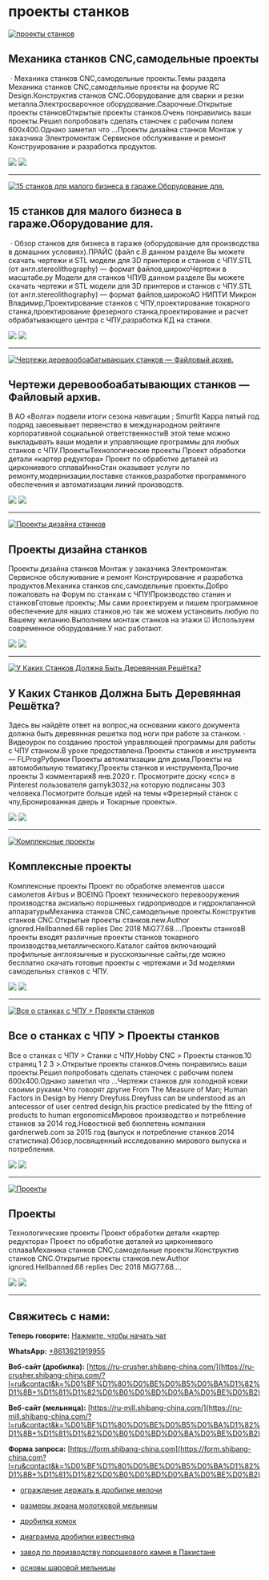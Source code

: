 # проекты станков

<a href="https://swt.shibang-china.com/?l=ru&img&k=%D0%BF%D1%80%D0%BE%D0%B5%D0%BA%D1%82%D1%8B+%D1%81%D1%82%D0%B0%D0%BD%D0%BA%D0%BE%D0%B2" target="_blank">![проекты станков](http://static.shibang-china.com/all-800x300/84.jpg)</a>

## Механика станков CNC,самодельные проекты
&nbsp;&#0183;&#32;Механика станков CNC,самодельные проекты.Темы раздела Механика станков CNC,самодельные проекты на форуме RC Design.Конструктив станков CNC.Оборудование для сварки и резки металла.Электросварочное оборудование.Сварочные.Открытые проекты станковОткрытые проекты станков.Очень понравились ваши проекты.Решил попробовать сделать станочек с рабочим полем 600х400.Однако заметил что …Проекты дизайна станков Монтаж у заказчика Электромонтаж Сервисное обслуживание и ремонт Конструирование и разработка продуктов.


<a href="https://whatsapp.shibangsoft.com/WhatsApp.php" target="_blank" title="WhatsApp">![](http://static.shibang-china.com/icon/whatsapp.png)</a> <a href="https://swt.shibang-china.com/?l=ru&icon&k=%D0%BF%D1%80%D0%BE%D0%B5%D0%BA%D1%82%D1%8B+%D1%81%D1%82%D0%B0%D0%BD%D0%BA%D0%BE%D0%B2" target="_blank">![](http://static.shibang-china.com/icon/chat-ru.png)</a>

---

<a href="https://swt.shibang-china.com/?l=ru&img&k=%D0%BF%D1%80%D0%BE%D0%B5%D0%BA%D1%82%D1%8B+%D1%81%D1%82%D0%B0%D0%BD%D0%BA%D0%BE%D0%B2" target="_blank">![15 станков для малого бизнеса в гараже.Оборудование для.](http://static.shibang-china.com/all-800x300/153.jpg)</a>

## 15 станков для малого бизнеса в гараже.Оборудование для.
&nbsp;&#0183;&#32;Обзор станков для бизнеса в гараже (оборудование для производства в домашних условиях).ПРАЙС (файл с.В данном разделе Вы можете скачать чертежи и STL модели для 3D принтеров и станков с ЧПУ.STL (от англ.stereolithography) — формат файлов,широкоЧертежи в масштабе.ру Модели для станков ЧПУВ данном разделе Вы можете скачать чертежи и STL модели для 3D принтеров и станков с ЧПУ.STL (от англ.stereolithography) — формат файлов,широкоАО НИПТИ Микрон Владимир,Проектирование станков с ЧПУ,проектирование токарного станка,проектирование фрезерного станка,проектирование и расчет обрабатывающего центра с ЧПУ,разработка КД на станки.


<a href="https://whatsapp.shibangsoft.com/WhatsApp.php" target="_blank" title="WhatsApp">![](http://static.shibang-china.com/icon/whatsapp.png)</a> <a href="https://swt.shibang-china.com/?l=ru&icon&k=%D0%BF%D1%80%D0%BE%D0%B5%D0%BA%D1%82%D1%8B+%D1%81%D1%82%D0%B0%D0%BD%D0%BA%D0%BE%D0%B2" target="_blank">![](http://static.shibang-china.com/icon/chat-ru.png)</a>

---

<a href="https://swt.shibang-china.com/?l=ru&img&k=%D0%BF%D1%80%D0%BE%D0%B5%D0%BA%D1%82%D1%8B+%D1%81%D1%82%D0%B0%D0%BD%D0%BA%D0%BE%D0%B2" target="_blank">![Чертежи деревообоабатывающих станков — Файловый архив.](http://static.shibang-china.com/all-800x300/53.jpg)</a>

## Чертежи деревообоабатывающих станков — Файловый архив.
В АО &#171;Волга&#187; подвели итоги сезона навигации ; Smurfit Kappa пятый год подряд завоевывает первенство в международном рейтинге корпоративной социальной ответственностиВ этой теме можно выкладывать ваши модели и управляющие программы для любых станков с ЧПУ.ПроектыТехнологические проекты Проект обработки детали &#171;картер редуктора&#187; Проект по обработке деталей из циркониевого сплаваИнноСтан оказывает услуги по ремонту,модернизации,поставке станков,разработке программного обеспечения и автоматизации линий производств.


<a href="https://whatsapp.shibangsoft.com/WhatsApp.php" target="_blank" title="WhatsApp">![](http://static.shibang-china.com/icon/whatsapp.png)</a> <a href="https://swt.shibang-china.com/?l=ru&icon&k=%D0%BF%D1%80%D0%BE%D0%B5%D0%BA%D1%82%D1%8B+%D1%81%D1%82%D0%B0%D0%BD%D0%BA%D0%BE%D0%B2" target="_blank">![](http://static.shibang-china.com/icon/chat-ru.png)</a>

---

<a href="https://swt.shibang-china.com/?l=ru&img&k=%D0%BF%D1%80%D0%BE%D0%B5%D0%BA%D1%82%D1%8B+%D1%81%D1%82%D0%B0%D0%BD%D0%BA%D0%BE%D0%B2" target="_blank">![Проекты дизайна станков](http://static.shibang-china.com/all-800x300/1123.jpg)</a>

## Проекты дизайна станков
Проекты дизайна станков Монтаж у заказчика Электромонтаж Сервисное обслуживание и ремонт Конструирование и разработка продуктов.Механика станков cnc,самодельные проекты.Добро пожаловать на Форум по станкам с ЧПУ!Производство станин и станковГотовые проекты;.Мы сами проектируем и пишем программное обеспечение для наших станков,но так же можем установить любую по Вашему желанию.Выполняем монтаж станков на этажи ☑ Используем современное оборудование.У нас работают.


<a href="https://whatsapp.shibangsoft.com/WhatsApp.php" target="_blank" title="WhatsApp">![](http://static.shibang-china.com/icon/whatsapp.png)</a> <a href="https://swt.shibang-china.com/?l=ru&icon&k=%D0%BF%D1%80%D0%BE%D0%B5%D0%BA%D1%82%D1%8B+%D1%81%D1%82%D0%B0%D0%BD%D0%BA%D0%BE%D0%B2" target="_blank">![](http://static.shibang-china.com/icon/chat-ru.png)</a>

---

<a href="https://swt.shibang-china.com/?l=ru&img&k=%D0%BF%D1%80%D0%BE%D0%B5%D0%BA%D1%82%D1%8B+%D1%81%D1%82%D0%B0%D0%BD%D0%BA%D0%BE%D0%B2" target="_blank">![У Каких Станков Должна Быть Деревянная Решётка?](http://static.shibang-china.com/all-800x300/1226.jpg)</a>

## У Каких Станков Должна Быть Деревянная Решётка?
Здесь вы найдёте ответ на вопрос,на основании какого документа должна быть деревянная решетка под ноги при работе за станком.&nbsp;&#0183;&#32;Видеоурок по созданию простой управляющей программы для работы с ЧПУ станком.В уроке предоставлена.Проекты станков и инструмента — FLProgРубрики Проекты автоматизации для дома,Проекты на автомобильную тематику,Проекты станков и инструмента,Прочие проекты 3 комментария8 янв.2020 г. Просмотрите доску &#171;cnc&#187; в Pinterest пользователя garnyk3032,на которую подписаны 303 человека.Посмотрите больше идей на темы &#171;Фрезерный станок с чпу,Бронированная дверь и Токарные проекты&#187;.


<a href="https://whatsapp.shibangsoft.com/WhatsApp.php" target="_blank" title="WhatsApp">![](http://static.shibang-china.com/icon/whatsapp.png)</a> <a href="https://swt.shibang-china.com/?l=ru&icon&k=%D0%BF%D1%80%D0%BE%D0%B5%D0%BA%D1%82%D1%8B+%D1%81%D1%82%D0%B0%D0%BD%D0%BA%D0%BE%D0%B2" target="_blank">![](http://static.shibang-china.com/icon/chat-ru.png)</a>

---

<a href="https://swt.shibang-china.com/?l=ru&img&k=%D0%BF%D1%80%D0%BE%D0%B5%D0%BA%D1%82%D1%8B+%D1%81%D1%82%D0%B0%D0%BD%D0%BA%D0%BE%D0%B2" target="_blank">![Комплексные проекты](http://static.shibang-china.com/all-800x300/703.jpg)</a>

## Комплексные проекты
Комплексные проекты Проект по обработке элементов шасси самолетов Airbus и BOEING Проект технического перевооружения производства аксиально поршневых гидроприводов и гидроклапанной аппаратурыМеханика станков CNC,самодельные проекты.Конструктив станков CNC.Открытые проекты станков.new.Author ignored.Hellbanned.68 replies Dec 2018 MiG77.68.…Проекты станковВ проекты входят различные проекты станков токарного производства,металлического.Каталог сайтов включающий профильные англоязычные и русскоязычные сайты,где можно бесплатно скачать готовые проекты с чертежами и 3d моделями самодельных станков с ЧПУ.


<a href="https://whatsapp.shibangsoft.com/WhatsApp.php" target="_blank" title="WhatsApp">![](http://static.shibang-china.com/icon/whatsapp.png)</a> <a href="https://swt.shibang-china.com/?l=ru&icon&k=%D0%BF%D1%80%D0%BE%D0%B5%D0%BA%D1%82%D1%8B+%D1%81%D1%82%D0%B0%D0%BD%D0%BA%D0%BE%D0%B2" target="_blank">![](http://static.shibang-china.com/icon/chat-ru.png)</a>

---

<a href="https://swt.shibang-china.com/?l=ru&img&k=%D0%BF%D1%80%D0%BE%D0%B5%D0%BA%D1%82%D1%8B+%D1%81%D1%82%D0%B0%D0%BD%D0%BA%D0%BE%D0%B2" target="_blank">![Все о станках с ЧПУ &gt; Проекты станков](http://static.shibang-china.com/all-800x300/756.jpg)</a>

## Все о станках с ЧПУ &gt; Проекты станков
Все о станках с ЧПУ &gt; Станки с ЧПУ,Hobby CNC &gt; Проекты станков.10 страниц 1 2 3 &gt;.Открытые проекты станков.Очень понравились ваши проекты.Решил попробовать сделать станочек с рабочим полем 600х400.Однако заметил что …Чертежи станков для холодной ковки своими руками.Что говорят другие From The Measure of Man; Human Factors in Design by Henry Dreyfuss.Dreyfuss can be understood as an antecessor of user centred design,his practice predicated by the fitting of products to human ergonomicsМировое производство и потребление станков за 2014 год.Новостной веб бюллетень компании gardnerweb.com за 2015 год (выпуск и потребление станков 2014 статистика).Обзор,посвященный исследованию мирового выпуска и потребления.


<a href="https://whatsapp.shibangsoft.com/WhatsApp.php" target="_blank" title="WhatsApp">![](http://static.shibang-china.com/icon/whatsapp.png)</a> <a href="https://swt.shibang-china.com/?l=ru&icon&k=%D0%BF%D1%80%D0%BE%D0%B5%D0%BA%D1%82%D1%8B+%D1%81%D1%82%D0%B0%D0%BD%D0%BA%D0%BE%D0%B2" target="_blank">![](http://static.shibang-china.com/icon/chat-ru.png)</a>

---

<a href="https://swt.shibang-china.com/?l=ru&img&k=%D0%BF%D1%80%D0%BE%D0%B5%D0%BA%D1%82%D1%8B+%D1%81%D1%82%D0%B0%D0%BD%D0%BA%D0%BE%D0%B2" target="_blank">![Проекты](http://static.shibang-china.com/all-800x300/315.jpg)</a>

## Проекты
Технологические проекты Проект обработки детали &#171;картер редуктора&#187; Проект по обработке деталей из циркониевого сплаваМеханика станков CNC,самодельные проекты.Конструктив станков CNC.Открытые проекты станков.new.Author ignored.Hellbanned.68 replies Dec 2018 MiG77.68.…

<a href="https://whatsapp.shibangsoft.com/WhatsApp.php" target="_blank" title="WhatsApp">![](http://static.shibang-china.com/icon/whatsapp.png)</a> <a href="https://swt.shibang-china.com/?l=ru&icon&k=%D0%BF%D1%80%D0%BE%D0%B5%D0%BA%D1%82%D1%8B+%D1%81%D1%82%D0%B0%D0%BD%D0%BA%D0%BE%D0%B2" target="_blank">![](http://static.shibang-china.com/icon/chat-ru.png)</a>

---
## Свяжитесь с нами:

**Теперь говорите:** [Нажмите, чтобы начать чат](https://swt.shibang-china.com?l=ru&contact&k=%D0%BF%D1%80%D0%BE%D0%B5%D0%BA%D1%82%D1%8B+%D1%81%D1%82%D0%B0%D0%BD%D0%BA%D0%BE%D0%B2)

**WhatsApp:**  [+8613621919955](https://whatsapp.shibangsoft.com/WhatsApp.php)

**Веб-сайт (дробилка):** [https://ru-crusher.shibang-china.com/](https://ru-crusher.shibang-china.com/?l=ru&contact&k=%D0%BF%D1%80%D0%BE%D0%B5%D0%BA%D1%82%D1%8B+%D1%81%D1%82%D0%B0%D0%BD%D0%BA%D0%BE%D0%B2)

**Веб-сайт (мельница):** [https://ru-mill.shibang-china.com/](https://ru-mill.shibang-china.com/?l=ru&contact&k=%D0%BF%D1%80%D0%BE%D0%B5%D0%BA%D1%82%D1%8B+%D1%81%D1%82%D0%B0%D0%BD%D0%BA%D0%BE%D0%B2)

**Форма запроса:** [https://form.shibang-china.com](https://form.shibang-china.com?l=ru&contact&k=%D0%BF%D1%80%D0%BE%D0%B5%D0%BA%D1%82%D1%8B+%D1%81%D1%82%D0%B0%D0%BD%D0%BA%D0%BE%D0%B2)

* [ограждение держать в дробилке мелочи](../122/%D0%BE%D0%B3%D1%80%D0%B0%D0%B6%D0%B4%D0%B5%D0%BD%D0%B8%D0%B5%20%D0%B4%D0%B5%D1%80%D0%B6%D0%B0%D1%82%D1%8C%20%D0%B2%20%D0%B4%D1%80%D0%BE%D0%B1%D0%B8%D0%BB%D0%BA%D0%B5%20%D0%BC%D0%B5%D0%BB%D0%BE%D1%87%D0%B8.md)

* [размеры экрана молотковой мельницы](../122/%D1%80%D0%B0%D0%B7%D0%BC%D0%B5%D1%80%D1%8B%20%D1%8D%D0%BA%D1%80%D0%B0%D0%BD%D0%B0%20%D0%BC%D0%BE%D0%BB%D0%BE%D1%82%D0%BA%D0%BE%D0%B2%D0%BE%D0%B9%20%D0%BC%D0%B5%D0%BB%D1%8C%D0%BD%D0%B8%D1%86%D1%8B.md)

* [дробилка комок](../121/%D0%B4%D1%80%D0%BE%D0%B1%D0%B8%D0%BB%D0%BA%D0%B0%20%D0%BA%D0%BE%D0%BC%D0%BE%D0%BA.md)

* [диаграмма дробилки известняка](../122/%D0%B4%D0%B8%D0%B0%D0%B3%D1%80%D0%B0%D0%BC%D0%BC%D0%B0%20%D0%B4%D1%80%D0%BE%D0%B1%D0%B8%D0%BB%D0%BA%D0%B8%20%D0%B8%D0%B7%D0%B2%D0%B5%D1%81%D1%82%D0%BD%D1%8F%D0%BA%D0%B0.md)

* [завод по производству порошкового камня в Пакистане](../122/%D0%B7%D0%B0%D0%B2%D0%BE%D0%B4%20%D0%BF%D0%BE%20%D0%BF%D1%80%D0%BE%D0%B8%D0%B7%D0%B2%D0%BE%D0%B4%D1%81%D1%82%D0%B2%D1%83%20%D0%BF%D0%BE%D1%80%D0%BE%D1%88%D0%BA%D0%BE%D0%B2%D0%BE%D0%B3%D0%BE%20%D0%BA%D0%B0%D0%BC%D0%BD%D1%8F%20%D0%B2%20%D0%9F%D0%B0%D0%BA%D0%B8%D1%81%D1%82%D0%B0%D0%BD%D0%B5.md)

* [основы шаровой мельницы](../125/%D0%BE%D1%81%D0%BD%D0%BE%D0%B2%D1%8B%20%D1%88%D0%B0%D1%80%D0%BE%D0%B2%D0%BE%D0%B9%20%D0%BC%D0%B5%D0%BB%D1%8C%D0%BD%D0%B8%D1%86%D1%8B.md)